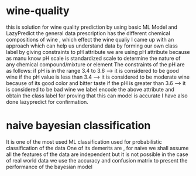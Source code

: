 # wine-quality
this is solution for wine quality prediction by using basic ML Model and LazyPredict
the general data prescription has the different chemical compositions of wine , which effect the wine qualiy
I came up with an approach which can help us understand data by forming our own class label by giving constraints to pH attribute
we are using pH attribute because as manu know pH scale is standardized scale to determine the nature of any chemical compound/mixture or element 
The constraints of the pH are as follows:
if pH is in the range 3.4 to 3.6 --> it is considered to be good wine
if the pH value is less than 3.4 --> it is considered to be moderate wine because of its good color and bitter taste
if the pH is greater than 3.6 --> it is considered to be bad wine 
we label encode the above attribute and obtain the class label 
for proving that this can model is accurate I have also done lazypredict for confirmation.


# naive bayesian classification
It is one of the most used ML classification used for probabilistic classification  of the data
One of its demerits are , for naive we shall assume all the features of the data are independent but it is not possible in the case of real world data
we use the accuracy and confusion matrix to present the performance of the bayesian model 
